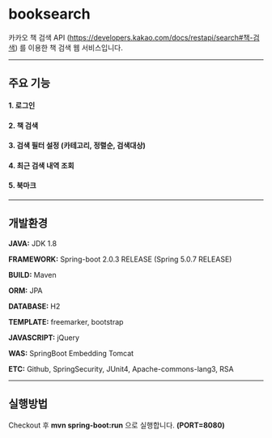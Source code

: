 # booksearch

카카오 책 검색 API (https://developers.kakao.com/docs/restapi/search#책-검색) 를 이용한 책 검색 웹 서비스입니다.

- - -

## 주요 기능

#### 1. 로그인
#### 2. 책 검색
#### 3. 검색 필터 설정 (카테고리, 정렬순, 검색대상)
#### 4. 최근 검색 내역 조회
#### 5. 북마크

- - -

## 개발환경

**JAVA:** JDK 1.8

**FRAMEWORK:** Spring-boot 2.0.3 RELEASE (Spring 5.0.7 RELEASE)

**BUILD:** Maven

**ORM:** JPA

**DATABASE:** H2

**TEMPLATE:** freemarker, bootstrap

**JAVASCRIPT:** jQuery

**WAS:** SpringBoot Embedding Tomcat

**ETC:** Github, SpringSecurity, JUnit4, Apache-commons-lang3, RSA

- - -

## 실행방법

Checkout 후 **mvn spring-boot:run** 으로 실행합니다. **(PORT=8080)**
